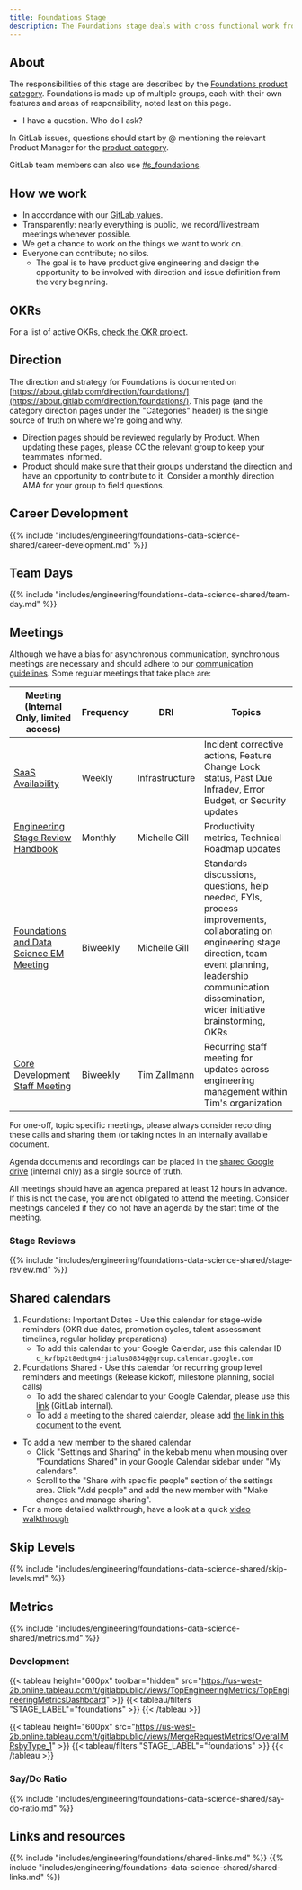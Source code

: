 ```yaml
---
title: Foundations Stage
description: The Foundations stage deals with cross functional work from the design system, to importers, to the navigation.
---
```


## About

The responsibilities of this stage are described by the [Foundations product category](/handbook/product/categories/#foundations-stage).
Foundations is made up of multiple groups, each with their own features and areas of responsibility, noted last on this page.

* I have a question. Who do I ask?

In GitLab issues, questions should start by @ mentioning the relevant Product Manager for the [product category](/handbook/product/categories/#foundations-stage).

GitLab team members can also use [#s_foundations](https://gitlab.slack.com/messages/CBFCUM0RX).

## How we work

* In accordance with our [GitLab values](/handbook/values/).
* Transparently: nearly everything is public, we record/livestream meetings whenever possible.
* We get a chance to work on the things we want to work on.
* Everyone can contribute; no silos.
  * The goal is to have product give engineering and design the opportunity to be involved with direction and issue definition from the very beginning.

## OKRs

For a list of active OKRs, [check the OKR project](https://gitlab.com/gitlab-com/gitlab-OKRs/-/issues/?sort=created_date&state=opened&label_name%5B%5D=devops%3A%3Afoundations&milestone_title=Started&first_page_size=50).

## Direction

The direction and strategy for Foundations is documented on [https://about.gitlab.com/direction/foundations/](https://about.gitlab.com/direction/foundations/). This page (and the category direction
pages under the "Categories" header) is the single source of truth on where we're going and why.

* Direction pages should be reviewed regularly by Product. When updating these pages, please CC the relevant group to keep your teammates informed.
* Product should make sure that their groups understand the direction and have an opportunity to contribute to it. Consider a monthly direction AMA for your group to field questions.

## Career Development

{{% include "includes/engineering/foundations-data-science-shared/career-development.md" %}}

## Team Days

{{% include "includes/engineering/foundations-data-science-shared/team-day.md" %}}

## Meetings

Although we have a bias for asynchronous communication, synchronous meetings are necessary and should adhere to our [communication guidelines](/handbook/communication/#video-calls). Some regular meetings that take place are:

| **Meeting (Internal Only, limited access)** | **Frequency** | **DRI**         | **Topics**                                                                                                                                                                                                           |
|---------------------------------------------|---------------|------------------------------------------------------------------|--------------------------------------------------------------------------------------------------------------------|
| [SaaS Availability](/handbook/engineering/#saas-availability-weekly-standup)                            | Weekly        | Infrastructure  | Incident corrective actions, Feature Change Lock status, Past Due Infradev, Error Budget, or Security updates                                                                                                        |
| [Engineering Stage Review](https://docs.google.com/document/d/1wo3mQaO-vUo9NCyuCIJYHGcYFgdhoQUYRlgAj-5X7PI/edit?tab=t.0#heading=h.954v91mukl7r) [Handbook](#stage-reviews)                    | Monthly       | Michelle Gill   | Productivity metrics, Technical Roadmap updates                                                                                                                                                                      |
| [Foundations and Data Science EM Meeting](https://docs.google.com/document/d/1ZcKI1ZxrGTg8qdnKpnzrdLFd3foFOcwUtn5VjqLCRcQ/edit?tab=t.0#heading=h.t57w20kzngmo)     | Biweekly      | Michelle Gill   | Standards discussions, questions, help needed, FYIs, process improvements, collaborating on engineering stage direction, team event planning, leadership communication dissemination, wider initiative brainstorming, OKRs |
| [Core Development Staff Meeting](https://docs.google.com/document/d/1fx6Indy9rDX9-btjRvElRwgidP3rSzzVrK8QwDvSpDk/edit?tab=t.0#heading=h.ky78crs5w5jj)              | Biweekly      | Tim Zallmann    | Recurring staff meeting for updates across engineering management within Tim's organization |

For one-off, topic specific meetings, please always consider recording these calls and sharing them (or taking notes in an internally available document.

Agenda documents and recordings can be placed in the [shared Google drive](https://drive.google.com/drive/u/0/folders/0ALpc3GhrDkKwUk9PVA) (internal only) as a single source of truth.

All meetings should have an agenda prepared at least 12 hours in advance. If this is not the case, you are not obligated to attend the meeting. Consider meetings canceled if they do not have an agenda by the start time of the meeting.

### Stage Reviews

{{% include "includes/engineering/foundations-data-science-shared/stage-review.md" %}}

## Shared calendars

1. Foundations: Important Dates - Use this calendar for stage-wide reminders (OKR due dates, promotion cycles, talent assessment timelines, regular holiday preparations)
   * To add this calendar to your Google Calendar, use this calendar ID `c_kvfbp2t8edtgm4rjialus0834g@group.calendar.google.com`
1. Foundations Shared - Use this calendar for recurring group level reminders and meetings (Release kickoff, milestone planning, social calls)
   * To add the shared calendar to your Google Calendar, please use this [link](https://calendar.google.com/calendar/b/1?cid=Z2l0bGFiLmNvbV9rOWYyN2lqamExaGoxNzZvbmNuMWU4cXF2a0Bncm91cC5jYWxlbmRhci5nb29nbGUuY29t) (GitLab internal).
   * To add a meeting to the shared calendar, please add [the link in this document](https://docs.google.com/document/d/1IxGuORI-vfVd6irNdUwpnOBZDWALWzOqhQzC9E39ixQ/edit) to the event.

* To add a new member to the shared calendar
  * Click "Settings and Sharing" in the kebab menu when mousing over "Foundations Shared" in your Google Calendar sidebar under "My calendars".
  * Scroll to the "Share with specific people" section of the settings area. Click "Add people" and add the new member with "Make changes and manage sharing".
* For a more detailed walkthrough, have a look at a quick [video walkthrough](https://www.youtube.com/watch?v=TmcPuuljf1w)

## Skip Levels

{{% include "includes/engineering/foundations-data-science-shared/skip-levels.md" %}}

## Metrics

{{% include "includes/engineering/foundations-data-science-shared/metrics.md" %}}

### Development

{{< tableau height="600px" toolbar="hidden" src="https://us-west-2b.online.tableau.com/t/gitlabpublic/views/TopEngineeringMetrics/TopEngineeringMetricsDashboard" >}}
  {{< tableau/filters "STAGE_LABEL"="foundations" >}}
{{< /tableau >}}

{{< tableau height="600px" src="https://us-west-2b.online.tableau.com/t/gitlabpublic/views/MergeRequestMetrics/OverallMRsbyType_1" >}}
  {{< tableau/filters "STAGE_LABEL"="foundations" >}}
{{< /tableau >}}

### Say/Do Ratio

{{% include "includes/engineering/foundations-data-science-shared/say-do-ratio.md" %}}

## Links and resources

{{% include "includes/engineering/foundations/shared-links.md" %}}
{{% include "includes/engineering/foundations-data-science-shared/shared-links.md" %}}
